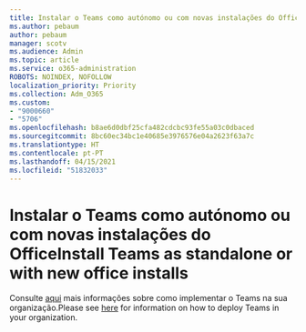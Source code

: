 ```yaml
---
title: Instalar o Teams como autónomo ou com novas instalações do Office
ms.author: pebaum
author: pebaum
manager: scotv
ms.audience: Admin
ms.topic: article
ms.service: o365-administration
ROBOTS: NOINDEX, NOFOLLOW
localization_priority: Priority
ms.collection: Adm_O365
ms.custom:
- "9000660"
- "5706"
ms.openlocfilehash: b8ae6d0dbf25cfa482cdcbc93fe55a03c0dbaced
ms.sourcegitcommit: 8bc60ec34bc1e40685e3976576e04a2623f63a7c
ms.translationtype: HT
ms.contentlocale: pt-PT
ms.lasthandoff: 04/15/2021
ms.locfileid: "51832033"
---
```

# <a name="install-teams-as-standalone-or-with-new-office-installs"></a><span data-ttu-id="68238-102">Instalar o Teams como autónomo ou com novas instalações do Office</span><span class="sxs-lookup"><span data-stu-id="68238-102">Install Teams as standalone or with new office installs</span></span>

<span data-ttu-id="68238-103">Consulte [aqui](https://docs.microsoft.com/alchemyinsights/installing-teams-as-standalone-or-with-new-existing-office-installs) mais informações sobre como implementar o Teams na sua organização.</span><span class="sxs-lookup"><span data-stu-id="68238-103">Please see [here](https://docs.microsoft.com/alchemyinsights/installing-teams-as-standalone-or-with-new-existing-office-installs) for information on how to deploy Teams in your organization.</span></span>
